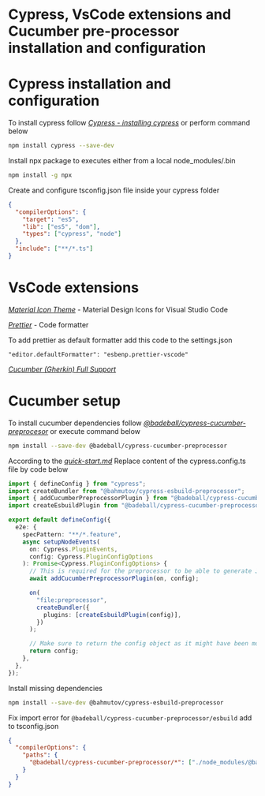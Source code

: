 # Cypress, VsCode extensions and Cucumber pre-processor installation and configuration

# Cypress installation and configuration

To install cypress follow _[Cypress - installing cypress](https://docs.cypress.io/guides/getting-started/installing-cypress)_ or perform command below

```sh
npm install cypress --save-dev
```

Install npx package to executes  either from a local node_modules/.bin

```sh
npm install -g npx
```

Create and configure tsconfig.json file inside your cypress folder

```json
{
  "compilerOptions": {
    "target": "es5",
    "lib": ["es5", "dom"],
    "types": ["cypress", "node"]
  },
  "include": ["**/*.ts"]
}

```

# VsCode extensions

_[Material Icon Theme](https://marketplace.visualstudio.com/items?itemName=PKief.material-icon-theme)_ - Material Design Icons for Visual Studio Code

_[Prettier](https://marketplace.visualstudio.com/items?itemName=esbenp.prettier-vscode)_ - Code formatter

To add prettier as default formatter add this code to the settings.json

`"editor.defaultFormatter": "esbenp.prettier-vscode"`

_[Cucumber (Gherkin) Full Support](https://marketplace.visualstudio.com/items?itemName=alexkrechik.cucumberautocomplete)_

# Cucumber setup

To install cucumber dependencies follow _[@badeball/cypress-cucumber-preprocesor](https://www.npmjs.com/package/@badeball/cypress-cucumber-preprocessor)_ or execute command below

```sh
npm install --save-dev @badeball/cypress-cucumber-preprocessor
```

According to the _[quick-start.md](https://github.com/badeball/cypress-cucumber-preprocessor/blob/master/docs/quick-start.md#example-setup)_ Replace content of the cypress.config.ts file by code below

```ts
import { defineConfig } from "cypress";
import createBundler from "@bahmutov/cypress-esbuild-preprocessor";
import { addCucumberPreprocessorPlugin } from "@badeball/cypress-cucumber-preprocessor";
import createEsbuildPlugin from "@badeball/cypress-cucumber-preprocessor/esbuild";

export default defineConfig({
  e2e: {
    specPattern: "**/*.feature",
    async setupNodeEvents(
      on: Cypress.PluginEvents,
      config: Cypress.PluginConfigOptions
    ): Promise<Cypress.PluginConfigOptions> {
      // This is required for the preprocessor to be able to generate JSON reports after each run, and more,
      await addCucumberPreprocessorPlugin(on, config);

      on(
        "file:preprocessor",
        createBundler({
          plugins: [createEsbuildPlugin(config)],
        })
      );

      // Make sure to return the config object as it might have been modified by the plugin.
      return config;
    },
  },
});

```

Install missing dependencies

```sh
npm install --save-dev @bahmutov/cypress-esbuild-preprocessor
```

Fix import error for `@badeball/cypress-cucumber-preprocessor/esbuild` add to tsconfig.json

```json
{
  "compilerOptions": {
    "paths": {
      "@badeball/cypress-cucumber-preprocessor/*": ["./node_modules/@badeball/cypress-cucumber-preprocessor/dist/subpath-entrypoints/*"]
    }
  }
}

```
